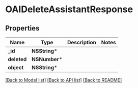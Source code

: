 # OAIDeleteAssistantResponse

## Properties
Name | Type | Description | Notes
------------ | ------------- | ------------- | -------------
**_id** | **NSString*** |  | 
**deleted** | **NSNumber*** |  | 
**object** | **NSString*** |  | 

[[Back to Model list]](../README.md#documentation-for-models) [[Back to API list]](../README.md#documentation-for-api-endpoints) [[Back to README]](../README.md)


